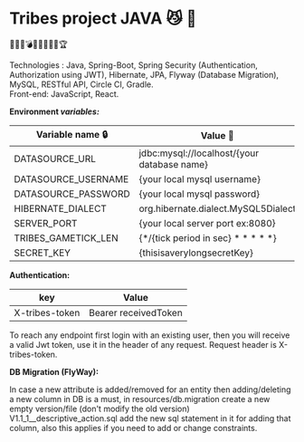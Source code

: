 # Tribes project JAVA :smirk_cat: :green_heart:


:guardsman::moyai::bomb::crown::european_castle::circus_tent::no_mobile_phones::underage::trophy:

Technologies : Java, Spring-Boot, Spring Security (Authentication, Authorization using JWT), Hibernate, JPA, Flyway (Database Migration), MySQL, RESTful API, Circle CI, Gradle.  
Front-end: JavaScript, React.

**Environment _variables:_**
 

| Variable name :lock: | Value :key: |
| -------------------- | ----------- |
|DATASOURCE_URL|jdbc:mysql://localhost/\{your database name}|
|DATASOURCE_USERNAME|\{your local mysql username}|
|DATASOURCE_PASSWORD|\{your local mysql password}|
|HIBERNATE_DIALECT|org.hibernate.dialect.MySQL5Dialect|
|SERVER_PORT|{your local server port ex:8080}|
|TRIBES_GAMETICK_LEN|{*/{tick period in sec} * * * * *}|
|SECRET_KEY|{thisisaverylongsecretKey}|

**Authentication:**

| key           |  Value       |
| ------------- | -----------  |
| X-tribes-token| Bearer receivedToken|

To reach any endpoint first login with an existing user, then you will receive a valid 
Jwt token, use it in the header of any request. Request header is X-tribes-token.

**DB Migration (FlyWay):**

In case a new attribute is added/removed for an entity then adding/deleting 
a new column in DB is a must, in resources/db.migration create a new empty version/file 
(don't modify the old version) V1.1_1__descriptive_action.sql add the new sql statement
in it for adding that column, also this applies if you need to add or change constraints.
